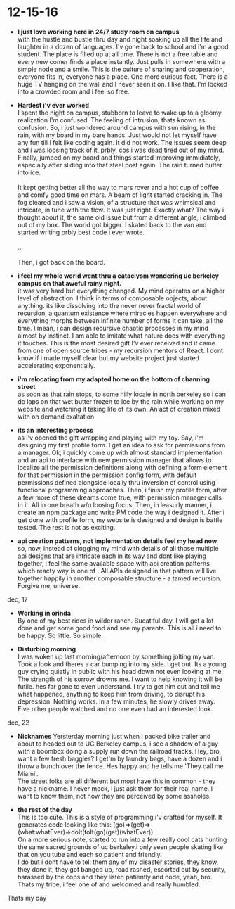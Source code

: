 # 12-15-16
 
* <strong>I just love working here in 24/7 study room on campus</strong><br>
   with the hustle and bustle thru day and night soaking up all the life and laughter in a dozen of languages. I'v gone back to school and i'm a good student.
   The place is filled up at all time. There is not a free table and every new comer finds a place instantly. Just pulls in somewhere with a simple node and a smile. This is the culture of sharing and cooperation, everyone fits in, everyone has a place.
   One more curious fact. There is a huge TV hanging on the wall and I never seen it on. I like that.
   I'm locked into a crowded room and i feel so free.
 

  
* <strong>Hardest i'v ever worked</strong><br>
I spent the night on campus, stubborn to leave to wake up to a gloomy realization I'm confused. The feeling of
intrusion, thats known as confusion. So, i just wondered around campus with sun rising, in the rain, with my board in my bare
hands. Just would not let myself have any fun till i felt like coding again.
It did not work. The issues seem deep and i was loosing track of it, prbly, cos i was dead tired out
of my mind. Finally, jumped on my board and things started improving immidiately, especially after
sliding into that steel post again. The rain turned butter into ice.
<br><br>
It kept getting better all the way to mars rover and a hot cup of coffee and comfy good time on mars. A beam of light
started cracking in. The fog cleared and i saw a vision, of a structure that was whimsical and intricate, in tune with
the flow. It was just right.
Exactly what? The way i thought about it, the same old issue but from a different angle, i climbed out of
my box. The world got bigger. I skated back to the van and started writing prbly best code i ever wrote.
<br><br>...<br><br>
Then, i got back on the board.

*  <strong>i feel my whole world went thru a cataclysm wondering uc berkeley campus on that aweful rainy night.</strong><br>
 it was very hard but everything changed. My mind operates on a higher level of abstraction. I think in terms of composable objects, about anything. 
 its like dissolving into the never never fractal world of recursion, a quantum existence where miracles happen everywhere and everything morphs between infinite number of forms it can take, all the time.
 I mean, i can design recursive chaotic processes in my mind almost by instinct. I am able to imitate what nature does with everything it touches.
 This is the most desired gift I'v ever received and it came from one of open source tribes - my recursion mentors of React.
 I dont know if i made myself clear but my website project just started accelerating exponentially.

* <strong tags='dailyLife nomadLife'>i'm relocating from my adapted home on the bottom of channing street</strong><br>
 as soon as that rain stops, to some hilly locale in north berkeley so i can do laps on that wet butter frozen to ice by the rain while working on my website and watching it taking life of its own. An act of creation mixed with on demand exaltation

*  <strong tags='development composable learning-composable'>its an interesting process</strong><br>
 as i'v opened the gift wrapping and playing with my toy. Say, i'm designing my first profile form. I get an idea to ask for permissions from a manager. Ok, i quickly come up with almost standard implementation and an api to interface with new permission manager that allows to  localize all the permission definitions along with defining a form element for that permission in the permission config form, with default permissions defined alongside locally thru inversion of control using functional programming approaches. Then, i finish my profile form, after a few more of these dreams come true, with permission manager calls in it. All in one breath w/o loosing focus. Then, in leasurly manner, i create an npm package and write PM code the way i designed it. After i get done with profile form, my website is designed and design is battle tested. The rest is not as exciting.

* <strong tags='development composable learning'>api creation patterns, not implementation details feel my head now</strong><br>
so, now, instead of clogging my mind with details of all those multiple api designs that are intricate each in 
its way and dont like playing together, i feel the same available space with api creation patterns which reacty way is one of
. All APIs designed in that pattern will live together happily in another composable structure - a tamed recursion. Forgive me, universe.


dec, 17
* <strong>Working in orinda</strong><br>
By one of my best rides in wilder ranch. Bueatiful day. I will get a lot done and get some good food and see my parents.
This is all i need to be happy. So little. So simple.

* <strong>Disturbing morning</strong><br>
I was woken up last morning/afternoon by something jolting my van. Took a look and theres a car bumping into my side. I get out. Its a young guy crying quietly in public with his head down not even looking at me. The strength of his sorrow drowns me. I want to help knowing it will be futile. hes far gone to even understand. I try to get him out and tell me what happened, anything to keep him from driving, to disrupt his depression. Nothing works. In a few minutes, he slowly drives away. Five other people watched and no one even had an interested look.

dec, 22
* <strong>Nicknames</strong>
Yersterday morning just when i packed bike trailer and about to headed out to UC Berkeley campus, i see a shadow of a guy with a boombox doing a supply run down the railroad tracks. Hey, bro, want a few fresh baggles? I get'm by laundry bags, have a dozen and i throw a bunch over the fence. Hes happy and he tells me 'They call me Miami'.<br>
The street folks are all different but most have this in common - they have a nickname. I never mock, i just ask them for their real name. I want to know them, not how they are perceived by some assholes.

* <strong>the rest of the day</strong><br>
This is too cute. This is a style of programming i'v crafted for myself. It generates code looking like this:
 (go)=>(get)=>(what:whatEver)=>doIt(toIt(go)(get)(whatEver))<br>
On a more serious note, started to run into a few really cool cats hunting the same sacred grounds of uc berkeley.i only seen people skating like that on you tube and each so patient and friendly. <br>
I do but i dont have to tell them any of my disaster stories, they know, they done it, they got banged up, road rashed, escorted out by security, harassed by the cops and they listen patiently and node, yeah, bro. Thats my tribe, i feel one of and welcomed and really humbled.

Thats my day
